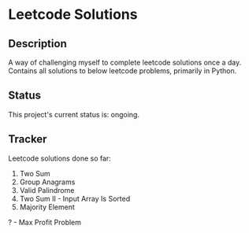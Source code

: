 # Leetcode Solutions

## Description
A way of challenging myself to complete leetcode solutions once a day. Contains all solutions to below leetcode problems, primarily in Python.

## Status
This project's current status is: ongoing.

## Tracker
Leetcode solutions done so far:
1. Two Sum
49. Group Anagrams
125. Valid Palindrome
167. Two Sum II - Input Array Is Sorted
169. Majority Element

? - Max Profit Problem